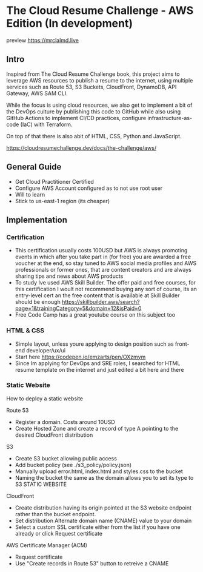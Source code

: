 # The Cloud Resume Challenge - AWS Edition (In development)
preview https://mrclalmd.live

## Intro
Inspired from The Cloud Resume Challenge book, this project aims to leverage AWS resources to publish a resume to the internet, using multiple services such as Route 53, S3 Buckets, CloudFront, DynamoDB, API Gateway, AWS SAM CLI.

While the focus is using cloud resources, we also get to implement a bit of the DevOps culture by publishing this code to GitHub while also using GitHub Actions to implement CI/CD practices, configure infrastructure-as-code (IaC) with Terraform. 

On top of that there is also abit of HTML, CSS, Python and JavaScript.

https://cloudresumechallenge.dev/docs/the-challenge/aws/

## General Guide
- Get Cloud Practitioner Certified
- Configure AWS Account configured as to not use root user
- Will to learn
- Stick to us-east-1 region (its cheaper)

## Implementation

### Certification
- This certification usually costs 100USD but AWS is always promoting events in which after you take part in (for free) you are awarded a free voucher at the end, so stay tuned to AWS social media profiles and AWS professionals or former ones, that are content creators and are always sharing tips and news about AWS products
- To study Ive used AWS Skill Builder. The offer paid and free courses, for this certification I woult not recommend buying any sort of course, its an entry-level cert an the free content that is available at Skill Builder should be enough https://skillbuilder.aws/search?page=1&trainingCategory=5&domain=12&isPaid=0
- Free Code Camp has a great youtube course on this subject too

### HTML & CSS
- Simple layout, unless youre applying to design position such as front-end developer/ux/ui
- Start here https://codepen.io/emzarts/pen/OXzmym
- Since Im applying for DevOps and SRE roles, I searched for HTML resume template on the internet and just edited a bit here and there

### Static Website
How to deploy a static website

Route 53
- Register a domain. Costs around 10USD
- Create Hosted Zone and create a record of type A pointing to the desired CloudFront distribution

S3
- Create S3 bucket allowing public access
- Add bucket policy (see ./s3_policy/policy.json)
- Manually upload error.html, index.html and styles.css to the bucket
- Naming the bucket the same as the domain allows you to set its type to S3 STATIC WEBSITE

CloudFront
- Create distribution having its origin pointed at the S3 website endpoint rather than the bucket endpoint.
- Set distribution Alternate domain name (CNAME) value to your domain
- Select a custom SSL certificate either from the list if you have one already or click Request certificate

AWS Certificate Manager (ACM)
- Request certificate 
- Use "Create records in Route 53" button to retreive a CNAME
